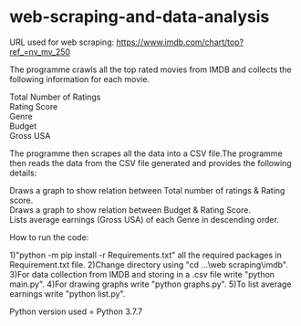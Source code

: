 # web-scraping-and-data-analysis
URL used for web scraping: https://www.imdb.com/chart/top?ref_=nv_mv_250

The programme crawls all the top rated movies from IMDB and collects the following information for each movie.

Total Number of Ratings  
Rating Score  
Genre  
Budget  
Gross USA  

The programme then scrapes all the data into a CSV file.The programme then reads the data from the CSV file generated and provides the following details:

Draws a graph to show relation between Total number of ratings & Rating score.  
Draws a graph to show relation between Budget & Rating Score.   
Lists average earnings (Gross USA) of each Genre in descending order.  

How to run the code:

1)"python -m pip install -r Requirements.txt" all the required packages in Requirement.txt file.
2)Change directory using "cd ...\web scraping\imdb".
3)For data collection from IMDB and storing in a .csv file write "python main.py".
4)For drawing graphs write "python graphs.py".
5)To list average earnings write "python list.py".

Python version used = Python 3.7.7
